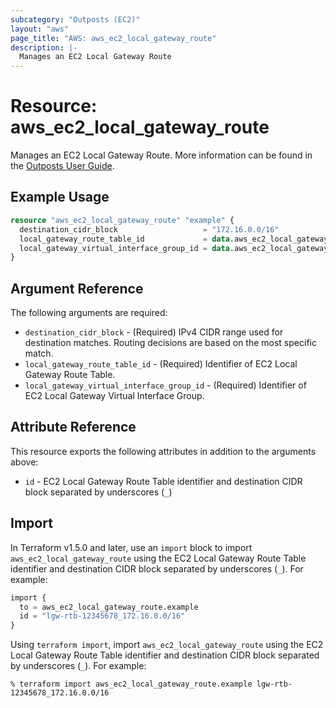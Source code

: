 ```yaml
---
subcategory: "Outposts (EC2)"
layout: "aws"
page_title: "AWS: aws_ec2_local_gateway_route"
description: |-
  Manages an EC2 Local Gateway Route
---
```


# Resource: aws_ec2_local_gateway_route

Manages an EC2 Local Gateway Route. More information can be found in the [Outposts User Guide](https://docs.aws.amazon.com/outposts/latest/userguide/outposts-networking-components.html#routing).

## Example Usage

```terraform
resource "aws_ec2_local_gateway_route" "example" {
  destination_cidr_block                   = "172.16.0.0/16"
  local_gateway_route_table_id             = data.aws_ec2_local_gateway_route_table.example.id
  local_gateway_virtual_interface_group_id = data.aws_ec2_local_gateway_virtual_interface_group.example.id
}
```

## Argument Reference

The following arguments are required:

* `destination_cidr_block` - (Required) IPv4 CIDR range used for destination matches. Routing decisions are based on the most specific match.
* `local_gateway_route_table_id` - (Required) Identifier of EC2 Local Gateway Route Table.
* `local_gateway_virtual_interface_group_id` - (Required) Identifier of EC2 Local Gateway Virtual Interface Group.

## Attribute Reference

This resource exports the following attributes in addition to the arguments above:

* `id` - EC2 Local Gateway Route Table identifier and destination CIDR block separated by underscores (`_`)

## Import

In Terraform v1.5.0 and later, use an `import` block to import `aws_ec2_local_gateway_route` using the EC2 Local Gateway Route Table identifier and destination CIDR block separated by underscores (`_`). For example:

```terraform
import {
  to = aws_ec2_local_gateway_route.example
  id = "lgw-rtb-12345678_172.16.0.0/16"
}
```

Using `terraform import`, import `aws_ec2_local_gateway_route` using the EC2 Local Gateway Route Table identifier and destination CIDR block separated by underscores (`_`). For example:

```console
% terraform import aws_ec2_local_gateway_route.example lgw-rtb-12345678_172.16.0.0/16
```
